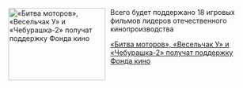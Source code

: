 <!--2025-08-09 11:45:16-->
<div class="yb">
  <div class="rss kino_kino"><a href="https://www.kino-teatr.ru/kino/news/y2025/8-9/38595/" title="«Битва моторов», «Весельчак У» и «Чебурашка-2» получат поддержку Фонда кино"><img src="https://www.kino-teatr.ru/news/5/9/38595/poster.jpg" width="196" height="147" align="left" hspace="5" style="margin: 0px 10px 0px 5px" alt="«Битва моторов», «Весельчак У» и «Чебурашка-2» получат поддержку Фонда кино"/></a>Всего будет поддержано 18 игровых фильмов лидеров отечественного кинопроизводства <p class="titl"><a href="https://www.kino-teatr.ru/kino/news/y2025/8-9/38595/">«Битва моторов», «Весельчак У» и «Чебурашка-2» получат поддержку Фонда кино</a></p></div>
</div>
